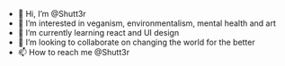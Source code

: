 - 👋 Hi, I’m @Shutt3r
- 👀 I’m interested in veganism, environmentalism, mental health and art
- 🌱 I’m currently learning react and UI design
- 💞️ I’m looking to collaborate on changing the world for the better
- 📫 How to reach me @Shutt3r

<!---
Shutt3r/Shutt3r is a ✨ special ✨ repository because its `README.md` (this file) appears on your GitHub profile.
You can click the Preview link to take a look at your changes.
--->
